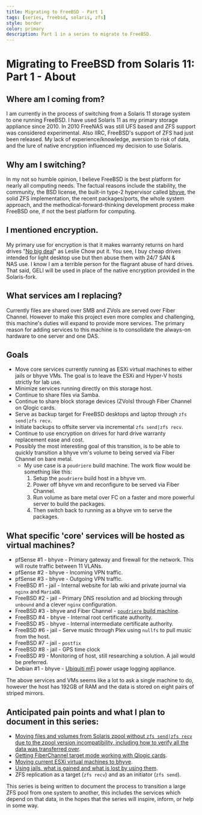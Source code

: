 ```yaml
---
title: Migrating to FreeBSD - Part 1
tags: [series, freebsd, solaris, zfs]
style: border
color: primary
description: Part 1 in a series to migrate to FreeBSD.
---
```


Migrating to FreeBSD from Solaris 11: Part 1 - About
==========================

Where am I coming from?
----
I am currently in the process of switching from a Solaris 11 storage system to one running FreeBSD. I have used Solaris 11 as my primary storage appliance since 2010\. In 2010 FreeNAS was still UFS based and ZFS support was considered experimental. Also IIRC, FreeBSD's support of ZFS had just been released. My lack of experience/knowledge, aversion to risk of data, and the lure of native encryption influenced my decision to use Solaris.

Why am I switching?
----
In my not so humble opinion, I believe FreeBSD is the best platform for nearly all computing needs. The factual reasons include the stability, the community, the BSD license, the built-in type-2 hypervisor called [bhyve](http://www.bhyve.org/), the solid ZFS implementation, the recent packages/ports, the whole system approach, and the methodical-forward-thinking development process make FreeBSD one, if not the best platform for computing.

I mentioned encryption.
----
My primary use for encryption is that it makes warranty returns on hard drives "[No big deal](https://youtu.be/urzWU9gDKfc?t=20s)" as Leslie Chow put it. You see, I buy cheap drives intended for light desktop use but then abuse them with 24/7 SAN & NAS use. I know I am a terrible person for the flagrant abuse of hard drives. That said, GELI will be used in place of the native encryption provided in the Solaris-fork.

What services am I replacing?
----
Currently files are shared over SMB and ZVols are served over Fiber Channel. However to make this project even more complex and challenging, this machine's duties will expand to provide more services. The primary reason for adding services to this machine is to consolidate the always-on hardware to one server and one DAS.

Goals
----
*   Move core services currently running as ESXi virtual machines to either jails or bhyve VMs. The goal is to leave the ESXi and Hyper-V hosts strictly for lab use.
*   Minimize services running directly on this storage host.
*   Continue to share files via Samba.
*   Continue to share block storage devices (ZVols) through Fiber Channel on Qlogic cards.
*   Serve as backup target for FreeBSD desktops and laptop through `zfs send|zfs recv`.
*   Initiate backups to offsite server via incremental `zfs send|zfs recv`.
*   Continue to use encryption on drives for hard drive warranty replacement ease and cost.
*   Possibly the most interesting goal of this transition, is to be able to quickly transition a bhyve vm's volume to being served via Fiber Channel on bare metal.
    *   My use case is a `poudriere` build machine. The work flow would be something like this:
        1.  Setup the `poudriere` build host in a bhyve vm.
        2.  Power off bhyve vm and reconfigure to be served via Fiber Channel.
        3.  Run volume as bare metal over FC on a faster and more powerful server to build the packages.
        4.  Then switch back to running as a bhyve vm to serve the packages.

What specific 'core' services will be hosted as virtual machines?
----
*   pfSense #1 - bhyve - Primary gateway and firewall for the network. This will route traffic between 11 VLANs.
*   pfSense #2 - bhyve - Incoming VPN traffic.
*   pfSense #3 - bhyve - Outgoing VPN traffic.
*   FreeBSD #1 - jail - Internal website for lab wiki and private journal via `nginx` and `MariaDB`.
*   FreeBSD #2 - jail - Primary DNS resolution and ad blocking through `unbound` and a clever `nginx` configuration.
*   FreeBSD #3 - bhyve and Fiber Channel - [`poudriere` build machine](http://justinholcomb.me/blog/2016/07/03/poudriere-in-bhyve-and-bare-metal.html).
*   FreeBSD #4 - bhyve - Internal root certificate authority.
*   FreeBSD #5 - bhyve - Internal intermediate certificate authority.
*   FreeBSD #6 - jail - Serve music through Plex using `nullfs` to pull music from the host.
*   FreeBSD #7 - jail - `postfix`
*   FreeBSD #8 - jail - GPS time clock
*   FreeBSD #9 - Monitoring of host, still researching a solution. A jail would be preferred.
*   Debian #1 - bhyve - [Ubiquiti mFi](https://www.youtube.com/watch?v=wxJ_mKO3eRg) power usage logging appliance.

The above services and VMs seems like a lot to ask a single machine to do, however the host has 192GB of RAM and the data is stored on eight pairs of striped mirrors.

Anticipated pain points and what I plan to document in this series:
----
*   [Moving files and volumes from Solaris zpool without `zfs send|zfs recv` due to the zpool version incompatibility, including how to verify all the data was transferred over](http://justinholcomb.me/blog/2016/03/12/migration-to-freebsd-part2.html).
*   [Getting FiberChannel target mode working with Qlogic cards](http://justinholcomb.me/blog/2016/03/19/migration-to-freebsd-part3.html).
*   [Moving current ESXi virtual machines to bhyve](http://justinholcomb.me/blog/2016/03/26/migration-to-freebsd-part4.html).
*   [Using jails, what is gained and what is lost by using them](http://justinholcomb.me/blog/2016/04/03/migration-to-freebsd-part5.html).
*   ZFS replication as a target (`zfs recv`) and as an initiator (`zfs send`).

This series is being written to document the process to transition a large ZFS pool from one system to another, this includes the services which depend on that data, in the hopes that the series will inspire, inform, or help in some way.
